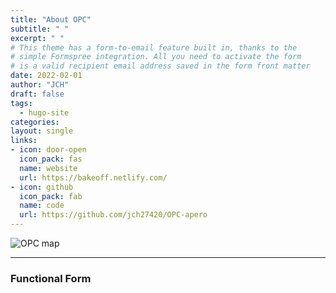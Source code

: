 ```yaml
---
title: "About OPC"
subtitle: " "
excerpt: " "
# This theme has a form-to-email feature built in, thanks to the
# simple Formspree integration. All you need to activate the form
# is a valid recipient email address saved in the form front matter
date: 2022-02-01
author: "JCH"
draft: false
tags:
  - hugo-site
categories:
layout: single
links:
- icon: door-open
  icon_pack: fas
  name: website
  url: https://bakeoff.netlify.com/
- icon: github
  icon_pack: fab
  name: code
  url: https://github.com/jch27420/OPC-apero
---
```


![OPC map](OPCmap1.jpg)

---

### Functional Form







<!-- This theme has a **form-to-email** feature built in, thanks to the simple Formspree integration. All you need to activate the form is a valid recipient email address saved in the front matter of the form (`/content/forms/contact.md`). Of course, the example shown below (`your@email.here`) must not be used. Please use your actual email address.

```toml
# please replace with a valid Formspree form id or email address
formspree_form_id: your@email.here
```

Update that file and you're ready to begin receiving submissions. Just submit the active form for the first time, and complete the email address verification step with Formspree, and your contact form is live. The next time someone fills it out, the submission will land in your inbox.

### Multiple Layouts

The files included with the theme have a contact page ready for copy/paste, or you can type `hugo new forms/contact.md` and you're off to the races. There are two layouts for `forms` – `split-right`, and `split-left` – you guessed it, one puts the form on the right and the other on the left. You just fill out the front matter, and the rest is automatic.

```toml
# layout options: split-right or split-left
layout: split-right
```

![Contact Form Split Right Layout Screenshot](built-in-contact-form-screenshot.png)

Both layouts display the page title and description opposite the form, and you can also choose to show your social icon links if you have those configured in the `config.toml` file.

-->







